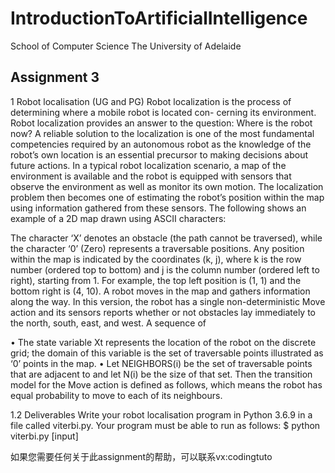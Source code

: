 # IntroductionToArtificialIntelligence
School of Computer Science The University of Adelaide 



## Assignment 3
1 Robot localisation (UG and PG)
Robot localization is the process of determining where a mobile robot is located con- cerning its environment. Robot localization provides an answer to the question: Where is the robot now? A reliable solution to the localization is one of the most fundamental competencies required by an autonomous robot as the knowledge of the robot’s own location is an essential precursor to making decisions about future actions.
In a typical robot localization scenario, a map of the environment is available and the robot is equipped with sensors that observe the environment as well as monitor its own motion. The localization problem then becomes one of estimating the robot’s position within the map using information gathered from these sensors. The following shows an example of a 2D map drawn using ASCII characters:

The character ‘X’ denotes an obstacle (the path cannot be traversed), while the character ‘0’ (Zero) represents a traversable positions. Any position within the map is indicated by the coordinates (k, j), where k is the row number (ordered top to bottom) and j is the column number (ordered left to right), starting from 1. For example, the top left position is (1, 1) and the bottom right is (4, 10).
A robot moves in the map and gathers information along the way. In this version, the robot has a single non-deterministic Move action and its sensors reports whether or not obstacles lay immediately to the north, south, east, and west. A sequence of

• The state variable Xt represents the location of the robot on the discrete grid; the domain of this variable is the set of traversable points illustrated as ‘0’ points in the map.
• Let NEIGHBORS(i) be the set of traversable points that are adjacent to and let N(i) be the size of that set. Then the transition model for the Move action is defined as follows, which means the robot has equal probability to move to each of its neighbours.

1.2 Deliverables
Write your robot localisation program in Python 3.6.9 in a file called viterbi.py. Your program must be able to run as follows:
$ python viterbi.py [input]


如果您需要任何关于此assignment的帮助，可以联系vx:codingtuto
